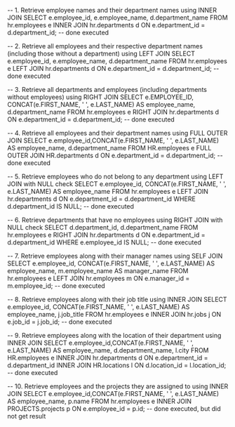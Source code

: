 -- 1. Retrieve employee names and their department names using INNER JOIN
SELECT e.employee_id, e.employee_name, d.department_name
FROM hr.employees e
INNER JOIN hr.departments d ON e.department_id = d.department_id;
-- done executed

-- 2. Retrieve all employees and their respective department names (including those without a department) using LEFT JOIN
SELECT e.employee_id, e.employee_name, d.department_name
FROM hr.employees e
LEFT JOIN hr.departments d ON e.department_id = d.department_id;
-- done executed

-- 3. Retrieve all departments and employees (including departments without employees) using RIGHT JOIN
SELECT e.EMPLOYEE_ID, CONCAT(e.FIRST_NAME, ' ', e.LAST_NAME) AS employee_name, d.department_name
FROM hr.employees e
RIGHT JOIN hr.departments d ON e.department_id = d.department_id;
-- done executed

-- 4. Retrieve all employees and their department names using FULL OUTER JOIN
SELECT e.employee_id,CONCAT(e.FIRST_NAME, ' ', e.LAST_NAME) AS employee_name, d.department_name
FROM HR.employees e
FULL OUTER JOIN HR.departments d ON e.department_id = d.department_id;
--done executed


-- 5. Retrieve employees who do not belong to any department using LEFT JOIN with NULL check
SELECT e.employee_id, CONCAT(e.FIRST_NAME, ' ', e.LAST_NAME) AS employee_name
FROM hr.employees e
LEFT JOIN hr.departments d ON e.department_id = d.department_id
WHERE d.department_id IS NULL;
-- done executed

-- 6. Retrieve departments that have no employees using RIGHT JOIN with NULL check
SELECT d.department_id, d.department_name
FROM hr.employees e
RIGHT JOIN hr.departments d ON e.department_id = d.department_id
WHERE e.employee_id IS NULL;
-- done executed

-- 7. Retrieve employees along with their manager names using SELF JOIN
SELECT e.employee_id, CONCAT(e.FIRST_NAME, ' ', e.LAST_NAME) AS employee_name, m.employee_name AS manager_name
FROM hr.employees e
LEFT JOIN hr.employees m ON e.manager_id = m.employee_id;
-- done executed

-- 8. Retrieve employees along with their job title using INNER JOIN
SELECT e.employee_id, CONCAT(e.FIRST_NAME, ' ', e.LAST_NAME) AS employee_name, j.job_title
FROM hr.employees e
INNER JOIN hr.jobs j ON e.job_id = j.job_id;
-- done executed

-- 9. Retrieve employees along with the location of their department using INNER JOIN
SELECT e.employee_id,CONCAT(e.FIRST_NAME, ' ', e.LAST_NAME) AS employee_name, d.department_name, l.city
FROM HR.employees e
INNER JOIN hr.departments d ON e.department_id = d.department_id
INNER JOIN HR.locations l ON d.location_id = l.location_id;
-- done executed

-- 10. Retrieve employees and the projects they are assigned to using INNER JOIN
SELECT e.employee_id,CONCAT(e.FIRST_NAME, ' ', e.LAST_NAME) AS employee_name, p.name
FROM hr.employees e
INNER JOIN PROJECTS.projects p ON e.employee_id = p.id;
-- done executed, but did not get result
























